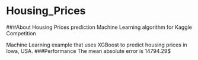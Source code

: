 # Housing_Prices
###About
Housing Prices prediction Machine Learning algorithm for Kaggle Competition

Machine Learning example that uses XGBoost to predict housing prices in Iowa, USA.
###Performance
The mean absolute error is 14794.29$
